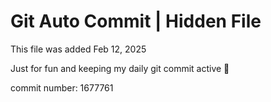 # Git Auto Commit | Hidden File

This file was added Feb 12, 2025

Just for fun and keeping my daily git commit active 🤪

commit number: 1677761
